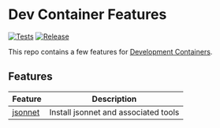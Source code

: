 # Dev Container Features

[![Tests](https://github.com/olivierlemasle/devcontainers-features/actions/workflows/test.yaml/badge.svg?branch=main)](https://github.com/olivierlemasle/devcontainers-features/actions/workflows/test.yaml)
[![Release](https://github.com/olivierlemasle/devcontainers-features/actions/workflows/release.yaml/badge.svg?branch=main)](https://github.com/olivierlemasle/devcontainers-features/actions/workflows/release.yaml)

This repo contains a few features for [Development Containers](https://containers.dev/).

## Features

| Feature                            | Description                          |
|------------------------------------|--------------------------------------|
| [jsonnet](./src/jsonnet/README.md) | Install jsonnet and associated tools |
